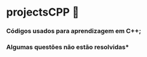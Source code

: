 # projectsCPP 🍎
### Códigos usados para aprendizagem em C++; 
### Algumas questões não estão resolvidas*
